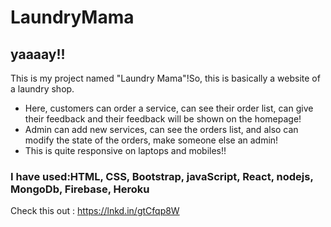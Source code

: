 # LaundryMama

 ## yaaaay!!
   This is my project named "Laundry Mama"!So, this is basically a website of a laundry shop.
*  Here, customers can order a service, can see their order list, can give their feedback and their feedback will be shown on the homepage!
*  Admin can add new services, can see the orders list, and also can modify the state of the orders, make someone else an admin!
*   This is quite responsive on laptops and mobiles!!

### I have used:HTML, CSS, Bootstrap, javaScript, React, nodejs, MongoDb, Firebase, Heroku

Check this out : https://lnkd.in/gtCfqp8W
